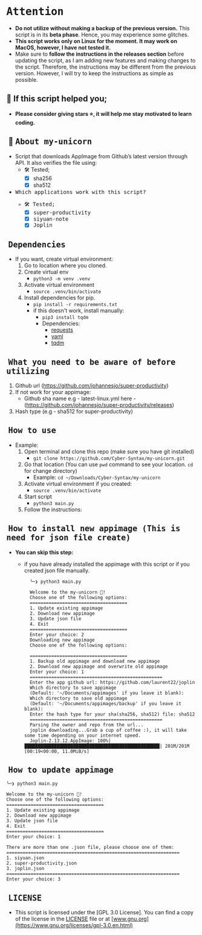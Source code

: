 # <samp>Attention<samp>
- **Do not utilize without making a backup of the previous version.** This script is in its **beta phase**. Hence, you may experience some glitches.
- **This script works only on Linux for the moment. It may work on MacOS, however, I have not tested it.**
-  Make sure to **follow the instructions in the releases section** before updating the script, as I am adding new features and making changes to the script. Therefore, the instructions may be different from the previous version. However, I will try to keep the instructions as simple as possible.

## 🙏 If this script helped you;
- **Please consider giving stars ⭐, it will help me stay motivated to learn coding.**


## ‎ 🦄 <samp>About my-unicorn<samp>
-  Script that downloads AppImage from Github’s latest version through API. It also verifies the file using:
    - 🛠️ Tested;
        - [X] sha256
        - [X] sha512
- <samp>Which applications work with this script?<samp>
    - 🛠️ Tested;
        - [X] super-productivity
        - [X] siyuan-note
        - [X] Joplin

## ‎ <samp>Dependencies<samp>
- If you want, create virtual environment:
  1. Go to location where you cloned.
  2. Create virtual env
        - `python3 -m venv .venv`
  3. Activate virtual environment
        - `source .venv/bin/activate`
  4. Install dependencies for pip.
        - `pip install -r requirements.txt`
        - if this doesn't work, install manually:
            - `pip3 install tqdm` 
            - Dependencies:
                - [requests](https://pypi.org/project/requests/)
                - [yaml](https://pypi.org/project/PyYAML/)
                - [tqdm](https://pypi.org/project/tqdm/)

## ‎ <samp> What you need to be aware of before utilizing<samp>
1. Github url (https://github.com/johannesjo/super-productivity)
2. If not work for your appimage:
    - Github sha name e.g - latest-linux.yml here - (https://github.com/johannesjo/super-productivity/releases)
3. Hash type (e.g - sha512 for super-productivity)

## ‎ <samp>How to use<samp>
- Example:
    1. Open terminal and clone this repo (make sure you have git installed)
        - `git clone https://github.com/Cyber-Syntax/my-unicorn.git`
    2. Go that location (You can use `pwd` command to see your location. `cd` for change directory)
        - Example: `cd ~/Downloads/Cyber-Syntax/my-unicorn`
    3. Activate virtual environment if you created:
        - `source .venv/bin/activate `
    4. Start script
        - `python3 main.py`
    5. Follow the instructions:
## ‎ <samp>How to install new appimage (This is need for json file create)<samp>
- **You can skip this step:**
    - if you have already installed the appimage with this script or if you created json file manually.

            ╰─❯ python3 main.py

            Welcome to the my-unicorn 🦄!
            Choose one of the following options:
            ====================================
            1. Update existing appimage
            2. Download new appimage
            3. Update json file
            4. Exit
            ====================================
            Enter your choice: 2
            Downloading new appimage
            Choose one of the following options:

            ====================================
            1. Backup old appimage and download new appimage
            2. Download new appimage and overwrite old appimage
            Enter your choice: 1
            =================================================
            Enter the app github url: https://github.com/laurent22/joplin
            Which directory to save appimage
            (Default: '~/Documents/appimages' if you leave it blank):
            Which directory to save old appimage
            (Default: '~/Documents/appimages/backup' if you leave it blank):
            Enter the hash type for your sha(sha256, sha512) file: sha512
            =================================================
            Parsing the owner and repo from the url...
            joplin downloading...Grab a cup of coffee :), it will take some time depending on your internet speed.
            Joplin-2.13.12.AppImage: 100%|██████████████████████████████████████████████████| 201M/201M [00:19<00:00, 11.0MiB/s]

## ‎ <samp>How to update appimage<samp>

    ╰─❯ python3 main.py

    Welcome to the my-unicorn 🦄!
    Choose one of the following options:
    ====================================
    1. Update existing appimage
    2. Download new appimage
    3. Update json file
    4. Exit
    ====================================
    Enter your choice: 1

    There are more than one .json file, please choose one of them:
    ================================================================
    1. siyuan.json
    2. super-productivity.json
    3. joplin.json
    ================================================================
    Enter your choice: 3

## ‎ <samp>LICENSE<samp>
- This script is licensed under the [GPL 3.0 License].
You can find a copy of the license in the [LICENSE](https://github.com/Cyber-Syntax/my-unicorn/blob/main/LICENSE) file or at [www.gnu.org](https://www.gnu.org/licenses/gpl-3.0.en.html)
